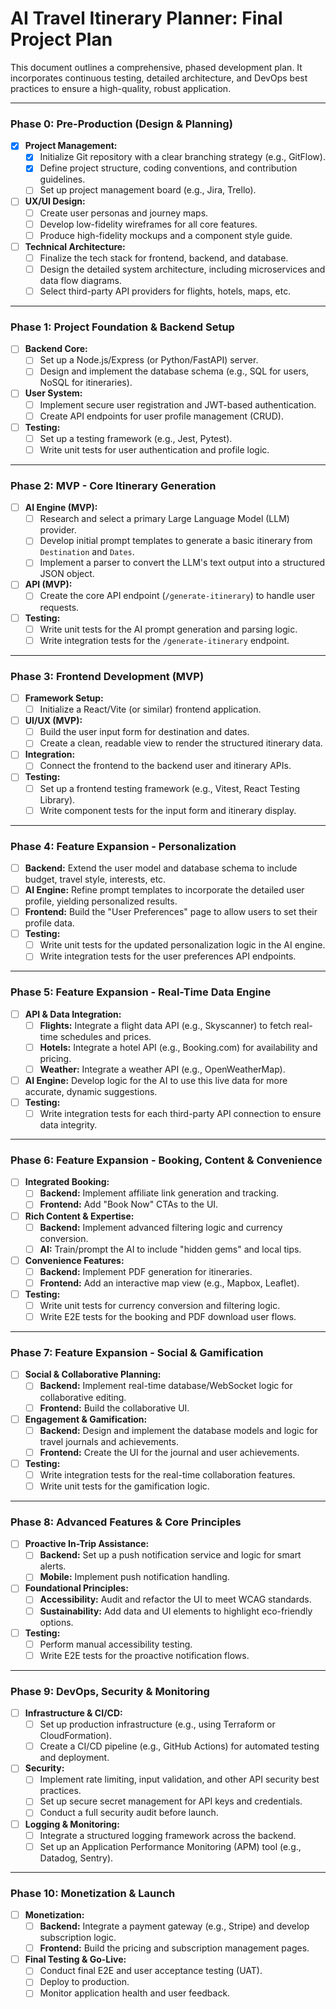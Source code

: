 # AI Travel Itinerary Planner: Final Project Plan

This document outlines a comprehensive, phased development plan. It incorporates continuous testing, detailed architecture, and DevOps best practices to ensure a high-quality, robust application.

---

### Phase 0: Pre-Production (Design & Planning)
- [x] **Project Management:**
    - [x] Initialize Git repository with a clear branching strategy (e.g., GitFlow).
    - [x] Define project structure, coding conventions, and contribution guidelines.
    - [ ] Set up project management board (e.g., Jira, Trello).
- [ ] **UX/UI Design:**
    - [ ] Create user personas and journey maps.
    - [ ] Develop low-fidelity wireframes for all core features.
    - [ ] Produce high-fidelity mockups and a component style guide.
- [ ] **Technical Architecture:**
    - [ ] Finalize the tech stack for frontend, backend, and database.
    - [ ] Design the detailed system architecture, including microservices and data flow diagrams.
    - [ ] Select third-party API providers for flights, hotels, maps, etc.

---

### Phase 1: Project Foundation & Backend Setup
- [ ] **Backend Core:**
    - [ ] Set up a Node.js/Express (or Python/FastAPI) server.
    - [ ] Design and implement the database schema (e.g., SQL for users, NoSQL for itineraries).
- [ ] **User System:**
    - [ ] Implement secure user registration and JWT-based authentication.
    - [ ] Create API endpoints for user profile management (CRUD).
- [ ] **Testing:**
    - [ ] Set up a testing framework (e.g., Jest, Pytest).
    - [ ] Write unit tests for user authentication and profile logic.

---

### Phase 2: MVP - Core Itinerary Generation
- [ ] **AI Engine (MVP):**
    - [ ] Research and select a primary Large Language Model (LLM) provider.
    - [ ] Develop initial prompt templates to generate a basic itinerary from `Destination` and `Dates`.
    - [ ] Implement a parser to convert the LLM's text output into a structured JSON object.
- [ ] **API (MVP):**
    - [ ] Create the core API endpoint (`/generate-itinerary`) to handle user requests.
- [ ] **Testing:**
    - [ ] Write unit tests for the AI prompt generation and parsing logic.
    - [ ] Write integration tests for the `/generate-itinerary` endpoint.

---

### Phase 3: Frontend Development (MVP)
- [ ] **Framework Setup:**
    - [ ] Initialize a React/Vite (or similar) frontend application.
- [ ] **UI/UX (MVP):**
    - [ ] Build the user input form for destination and dates.
    - [ ] Create a clean, readable view to render the structured itinerary data.
- [ ] **Integration:**
    - [ ] Connect the frontend to the backend user and itinerary APIs.
- [ ] **Testing:**
    - [ ] Set up a frontend testing framework (e.g., Vitest, React Testing Library).
    - [ ] Write component tests for the input form and itinerary display.

---

### Phase 4: Feature Expansion - Personalization
- [ ] **Backend:** Extend the user model and database schema to include budget, travel style, interests, etc.
- [ ] **AI Engine:** Refine prompt templates to incorporate the detailed user profile, yielding personalized results.
- [ ] **Frontend:** Build the "User Preferences" page to allow users to set their profile data.
- [ ] **Testing:**
    - [ ] Write unit tests for the updated personalization logic in the AI engine.
    - [ ] Write integration tests for the user preferences API endpoints.

---

### Phase 5: Feature Expansion - Real-Time Data Engine
- [ ] **API & Data Integration:**
    - [ ] **Flights:** Integrate a flight data API (e.g., Skyscanner) to fetch real-time schedules and prices.
    - [ ] **Hotels:** Integrate a hotel API (e.g., Booking.com) for availability and pricing.
    - [ ] **Weather:** Integrate a weather API (e.g., OpenWeatherMap).
- [ ] **AI Engine:** Develop logic for the AI to use this live data for more accurate, dynamic suggestions.
- [ ] **Testing:**
    - [ ] Write integration tests for each third-party API connection to ensure data integrity.

---

### Phase 6: Feature Expansion - Booking, Content & Convenience
- [ ] **Integrated Booking:**
    - [ ] **Backend:** Implement affiliate link generation and tracking.
    - [ ] **Frontend:** Add "Book Now" CTAs to the UI.
- [ ] **Rich Content & Expertise:**
    - [ ] **Backend:** Implement advanced filtering logic and currency conversion.
    - [ ] **AI:** Train/prompt the AI to include "hidden gems" and local tips.
- [ ] **Convenience Features:**
    - [ ] **Backend:** Implement PDF generation for itineraries.
    - [ ] **Frontend:** Add an interactive map view (e.g., Mapbox, Leaflet).
- [ ] **Testing:**
    - [ ] Write unit tests for currency conversion and filtering logic.
    - [ ] Write E2E tests for the booking and PDF download user flows.

---

### Phase 7: Feature Expansion - Social & Gamification
- [ ] **Social & Collaborative Planning:**
    - [ ] **Backend:** Implement real-time database/WebSocket logic for collaborative editing.
    - [ ] **Frontend:** Build the collaborative UI.
- [ ] **Engagement & Gamification:**
    - [ ] **Backend:** Design and implement the database models and logic for travel journals and achievements.
    - [ ] **Frontend:** Create the UI for the journal and user achievements.
- [ ] **Testing:**
    - [ ] Write integration tests for the real-time collaboration features.
    - [ ] Write unit tests for the gamification logic.

---

### Phase 8: Advanced Features & Core Principles
- [ ] **Proactive In-Trip Assistance:**
    - [ ] **Backend:** Set up a push notification service and logic for smart alerts.
    - [ ] **Mobile:** Implement push notification handling.
- [ ] **Foundational Principles:**
    - [ ] **Accessibility:** Audit and refactor the UI to meet WCAG standards.
    - [ ] **Sustainability:** Add data and UI elements to highlight eco-friendly options.
- [ ] **Testing:**
    - [ ] Perform manual accessibility testing.
    - [ ] Write E2E tests for the proactive notification flows.

---

### Phase 9: DevOps, Security & Monitoring
- [ ] **Infrastructure & CI/CD:**
    - [ ] Set up production infrastructure (e.g., using Terraform or CloudFormation).
    - [ ] Create a CI/CD pipeline (e.g., GitHub Actions) for automated testing and deployment.
- [ ] **Security:**
    - [ ] Implement rate limiting, input validation, and other API security best practices.
    - [ ] Set up secure secret management for API keys and credentials.
    - [ ] Conduct a full security audit before launch.
- [ ] **Logging & Monitoring:**
    - [ ] Integrate a structured logging framework across the backend.
    - [ ] Set up an Application Performance Monitoring (APM) tool (e.g., Datadog, Sentry).

---

### Phase 10: Monetization & Launch
- [ ] **Monetization:**
    - [ ] **Backend:** Integrate a payment gateway (e.g., Stripe) and develop subscription logic.
    - [ ] **Frontend:** Build the pricing and subscription management pages.
- [ ] **Final Testing & Go-Live:**
    - [ ] Conduct final E2E and user acceptance testing (UAT).
    - [ ] Deploy to production.
    - [ ] Monitor application health and user feedback.